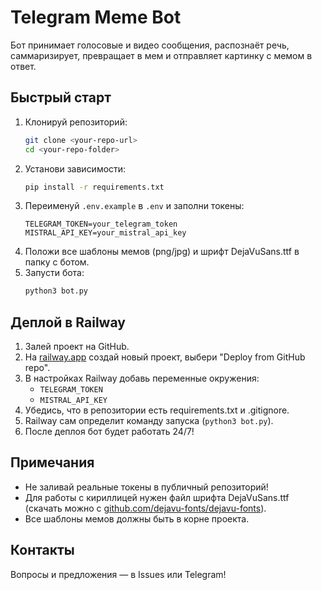 # Telegram Meme Bot

Бот принимает голосовые и видео сообщения, распознаёт речь, саммаризирует, превращает в мем и отправляет картинку с мемом в ответ.

## Быстрый старт

1. Клонируй репозиторий:
   ```bash
   git clone <your-repo-url>
   cd <your-repo-folder>
   ```
2. Установи зависимости:
   ```bash
   pip install -r requirements.txt
   ```
3. Переименуй `.env.example` в `.env` и заполни токены:
   ```env
   TELEGRAM_TOKEN=your_telegram_token
   MISTRAL_API_KEY=your_mistral_api_key
   ```
4. Положи все шаблоны мемов (png/jpg) и шрифт DejaVuSans.ttf в папку с ботом.
5. Запусти бота:
   ```bash
   python3 bot.py
   ```

## Деплой в Railway

1. Залей проект на GitHub.
2. На [railway.app](https://railway.app/) создай новый проект, выбери "Deploy from GitHub repo".
3. В настройках Railway добавь переменные окружения:
   - `TELEGRAM_TOKEN`
   - `MISTRAL_API_KEY`
4. Убедись, что в репозитории есть requirements.txt и .gitignore.
5. Railway сам определит команду запуска (`python3 bot.py`).
6. После деплоя бот будет работать 24/7!

## Примечания
- Не заливай реальные токены в публичный репозиторий!
- Для работы с кириллицей нужен файл шрифта DejaVuSans.ttf (скачать можно с [github.com/dejavu-fonts/dejavu-fonts](https://github.com/dejavu-fonts/dejavu-fonts/blob/master/ttf/DejaVuSans.ttf?raw=true)).
- Все шаблоны мемов должны быть в корне проекта.

## Контакты
Вопросы и предложения — в Issues или Telegram! 